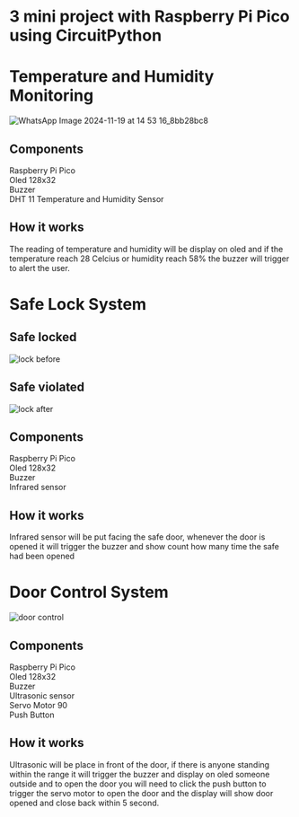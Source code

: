 # 3 mini project with Raspberry Pi Pico using CircuitPython

# Temperature and Humidity Monitoring
![WhatsApp Image 2024-11-19 at 14 53 16_8bb28bc8](https://github.com/user-attachments/assets/1bd40e2e-4f84-4e8c-8478-6f6daea0d11d)
## Components
Raspberry Pi Pico <br />
Oled 128x32 <br />
Buzzer <br />
DHT 11 Temperature and Humidity Sensor <br />
## How it works
The reading of temperature and humidity will be display on oled and if the temperature reach 28 Celcius or humidity reach 58% the buzzer will trigger to alert the user.

# Safe Lock System
## Safe locked
![lock before](https://github.com/user-attachments/assets/512e0dbd-7925-4636-992e-f79976b2ede9)
## Safe violated
![lock after](https://github.com/user-attachments/assets/c9a2965e-9945-4fcd-9a71-5edf5309c378)
## Components
Raspberry Pi Pico <br />
Oled 128x32 <br />
Buzzer <br />
Infrared sensor <br />
## How it works
Infrared sensor will be put facing the safe door, whenever the door is opened it will trigger the buzzer and show count how many time the safe had been opened

# Door Control System
![door control](https://github.com/user-attachments/assets/e442b466-8074-44e9-89f9-21f36a09531d)
## Components
Raspberry Pi Pico <br />
Oled 128x32 <br />
Buzzer <br />
Ultrasonic sensor <br />
Servo Motor 90 <br />
Push Button <br />
## How it works
Ultrasonic will be place in front of the door, if there is anyone standing within the range it will trigger the buzzer and display on oled someone outside and to open the door you will need to click the push button to trigger the servo motor to open the door and the display will show door opened and close back within 5 second.

